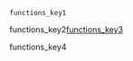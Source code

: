 ```ngMeta
functions_key1
```
functions_key2[functions_key3](https://saral.navgurukul.org/course/99)


functions_key4